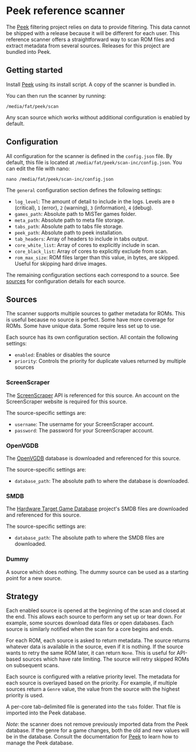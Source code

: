 # Peek reference scanner

The [Peek](https://github.com/mrsonicblue/peek) filtering project relies on data to provide filtering. This data
cannot be shipped with a release because it will be different for each user. This reference scanner offers a
straightforward way to scan ROM files and extract metadata from several sources. Releases for this project are
bundled into Peek.

## Getting started

Install [Peek](https://github.com/mrsonicblue/peek) using its install script. A copy of the scanner is bundled in.

You can then run the scanner by running:

```
/media/fat/peek/scan
```

Any scan source which works without additional configuration is enabled by default.

## Configuration

All configuration for the scanner is defined in the `config.json` file. By default, this file is located at
`/media/fat/peek/scan-inc/config.json`. You can edit the file with nano:

```
nano /media/fat/peek/scan-inc/config.json
```

The `general` configuration section defines the following settings:

* `log_level`: The amount of detail to include in the logs. Levels are `0` (critical), `1` (error), `2` (warning), `3` (information), `4` (debug).
* `games_path`: Absolute path to MiSTer games folder.
* `meta_path`: Absolute path to meta file storage.
* `tabs_path`: Absolute path to tabs file storage.
* `peek_path`: Absolute path to peek installation.
* `tab_headers`: Array of headers to include in tabs output.
* `core_white_list`: Array of cores to explicitly include in scan.
* `core_black_list`: Array of cores to explicitly exclude from scan.
* `rom_max_size`: ROM files larger than this value, in bytes, are skipped. Useful for skipping hard drive images.

The remaining configuration sections each correspond to a source. See [sources](#sources) for configuration 
details for each source.

## Sources

The scanner supports multiple sources to gather metadata for ROMs. This is useful because no source is perfect.
Some have more coverage for ROMs. Some have unique data. Some require less set up to use.

Each source has its own configuration section. All contain the following settings:

* `enabled`: Enables or disables the source
* `priority`: Controls the priority for duplicate values returned by multiple sources

### ScreenScraper

The [ScreenScraper](https://www.screenscraper.fr/) API is referenced for this source. An account on the 
ScreenScraper website is required for this source.

The source-specific settings are:

* `username`: The username for your ScreenScraper account.
* `password`: The password for your ScreenScraper account.

### OpenVGDB

The [OpenVGDB](https://github.com/OpenVGDB/OpenVGDB) database is downloaded and referenced for this source.

The source-specific settings are:

* `database_path`: The absolute path to where the database is downloaded.

### SMDB

The [Hardware Target Game Database](https://github.com/frederic-mahe/Hardware-Target-Game-Database) project's
SMDB files are downloaded and referenced for this source.

The source-specific settings are:

* `database_path`: The absolute path to where the SMDB files are downloaded.

### Dummy

A source which does nothing. The dummy source can be used as a starting point for a new source.

## Strategy

Each enabled source is opened at the beginning of the scan and closed at the end. This allows each source to
perform any set up or tear down. For example, some sources download data files or open databases. Each source 
is similarly notified when the scan for a core begins and ends.

For each ROM, each source is asked to return metadata. The source returns whatever data is available in the source,
even if it is nothing. If the source wants to retry the same ROM later, it can return `None`. This is useful for
API-based sources which have rate limiting. The source will retry skipped ROMs on subsequent scans.

Each source is configured with a relative priority level. The metadata for each source is overlayed based on the
priority. For example, if multiple sources return a `Genre` value, the value from the source with the highest priority
is used.

A per-core tab-delimited file is generated into the `tabs` folder. That file is imported into the Peek database.

*Note*: the scanner does not remove previously imported data from the Peek database. If the genre for a game changes,
both the old and new values will be in the database. Consult the documentation for
[Peek](https://github.com/mrsonicblue/peek) to learn how to manage the Peek database.
